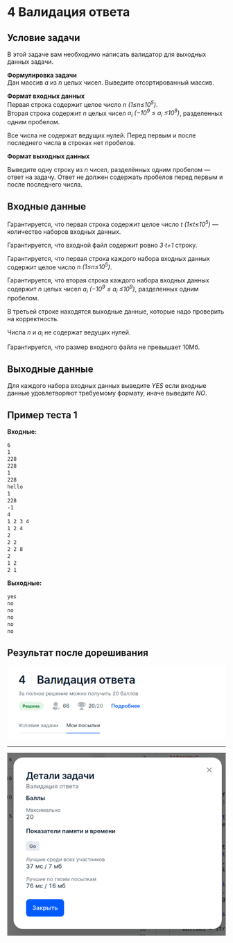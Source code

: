 # 4 Валидация ответа

## Условие задачи
В этой задаче вам необходимо написать валидатор для выходных данных задачи.

**Формулировка задачи**  
Дан массив *a* из *n* целых чисел. Выведите отсортированный массив.

**Формат входных данных**  
Первая строка содержит целое число *n (1≤n≤10<sup>5</sup>)*.  
Вторая строка содержит *n* целых чисел *a<sub>i</sub> (−10<sup>9</sup> ≤ a<sub>i</sub> ≤10<sup>9</sup>)*, разделенных одним пробелом.

Все числа не содержат ведущих нулей. Перед первым и после последнего числа в строках нет пробелов.

**Формат выходных данных**  

Выведите одну строку из *n* чисел, разделённых одним пробелом — ответ на задачу.
Ответ не должен содержать пробелов перед первым и после последнего числа.

## Входные данные
Гарантируется, что первая строка содержит целое число *t (1≤t≤10<sup>5</sup>)* — количество наборов входных данных.

Гарантируется, что входной файл содержит ровно *3⋅t+1* строку.

Гарантируется, что первая строка каждого набора входных данных содержит целое число *n (1≤n≤10<sup>5</sup>)*.

Гарантируется, что вторая строка каждого набора входных данных содержит *n* целых чисел *a<sub>i</sub> (−10<sup>9</sup> ≤ a<sub>i</sub> ≤10<sup>9</sup>)*,
разделенных одним пробелом.

В третьей строке находятся выходные данные, которые надо проверить на корректность.

Числа *n* и *a<sub>i</sub>* не содержат ведущих нулей.

Гарантируется, что размер входного файла не превышает 10Мб.

## Выходные данные
Для каждого набора входных данных выведите *YES* если входные данные удовлетворяют требуемому формату,
иначе выведите *NO*.

## Пример теста 1
**Входные:**
```
6
1
228
228
1
228
hello
1
228
-1
4
1 2 3 4
1 2 4
2
2 2
2 2 8
2
1 2
2 1
```
**Выходные:**
```
yes
no
no
no
no
no
```

## Результат после дорешивания

![Результат задачи](result_1.png "Результат задачи")
 - - - -
![Результат задачи](result_2.png "Результат задачи")
